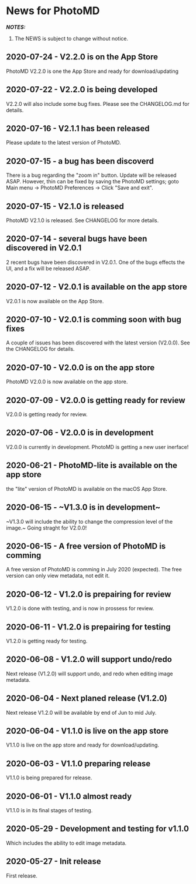 # News for PhotoMD

_**NOTES:**_
 1. The NEWS is subject to change without notice.


## 2020-07-24 - V2.2.0 is on the App Store

PhotoMD V2.2.0 is one the App Store and ready for download/updating

## 2020-07-22 - V2.2.0 is being developed

V2.2.0 will also include some bug fixes. Please see the CHANGELOG.md for details.

## 2020-07-16 - V2.1.1 has been released

Please update to the latest version of PhotoMD.

## 2020-07-15 - a bug has been discoverd

There is a bug regarding the "zoom in" button. Update will be released ASAP. However, thin can be fixed by saving the PhotoMD settings; goto Main menu -> PhotoMD Preferences -> Click "Save and exit".

## 2020-07-15 - V2.1.0 is released

PhotoMD V2.1.0 is released. See CHANGELOG for more details.

## 2020-07-14 - several bugs have been discovered in V2.0.1

2 recent bugs have been discovered in V2.0.1. One of the bugs effects the UI, and a fix will be released ASAP.

## 2020-07-12 - V2.0.1 is available on the app store

V2.0.1 is now available on the App Store.

## 2020-07-10 - V2.0.1 is comming soon with bug fixes

A couple of issues has been discovered with the latest version (V2.0.0). See the CHANGELOG for details.

## 2020-07-10 - V2.0.0 is on the app store

PhotoMD V2.0.0 is now available on the app store.

## 2020-07-09 - V2.0.0 is getting ready for review

V2.0.0 is getting ready for review.

## 2020-07-06 - V2.0.0 is in development

V2.0.0 is currently in development. PhotoMD is getting a new user inerface!

## 2020-06-21 - PhotoMD-lite is available on the app store

the "lite" version of PhotoMD is available on the macOS App Store.

## 2020-06-15 - ~V1.3.0 is in development~

~V1.3.0 will include the ability to change the compression level of the image.~ Going straght for V2.0.0!

## 2020-06-15 - A free version of PhotoMD is comming

A free version of PhotoMD is comming in July 2020 (expected). The free version can only view metadata, not edit it.

## 2020-06-12 - V1.2.0 is prepairing for review

V1.2.0 is done with testing, and is now in prossess for review.

## 2020-06-11 - V1.2.0 is prepairing for testing

V1.2.0 is getting ready for testing.

## 2020-06-08 - V1.2.0 will support undo/redo

Next release (V1.2.0) will support undo, and redo when editing image metadata.

## 2020-06-04 - Next planed release (V1.2.0)

Next release V1.2.0 will be available by end of Jun to mid July.

## 2020-06-04 - V1.1.0 is live on the app store

V1.1.0 is live on the app store and ready for download/updating.

## 2020-06-03 - V1.1.0 preparing release

V1.1.0 is being prepared for release.

## 2020-06-01 - V1.1.0 almost ready

V1.1.0 is in its final stages of testing.

## 2020-05-29 - Development and testing for v1.1.0

Which includes the ability to edit image metadata.

## 2020-05-27 - Init release

First release.


